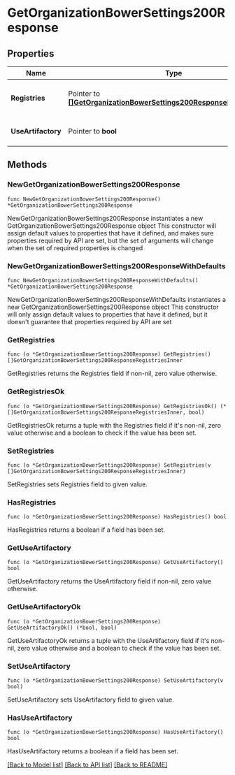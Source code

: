 # GetOrganizationBowerSettings200Response

## Properties

Name | Type | Description | Notes
------------ | ------------- | ------------- | -------------
**Registries** | Pointer to [**[]GetOrganizationBowerSettings200ResponseRegistriesInner**](GetOrganizationBowerSettings200ResponseRegistriesInner.md) | List of configured Bower registries | [optional] 
**UseArtifactory** | Pointer to **bool** | Does this registry use Artifactory? | [optional] 

## Methods

### NewGetOrganizationBowerSettings200Response

`func NewGetOrganizationBowerSettings200Response() *GetOrganizationBowerSettings200Response`

NewGetOrganizationBowerSettings200Response instantiates a new GetOrganizationBowerSettings200Response object
This constructor will assign default values to properties that have it defined,
and makes sure properties required by API are set, but the set of arguments
will change when the set of required properties is changed

### NewGetOrganizationBowerSettings200ResponseWithDefaults

`func NewGetOrganizationBowerSettings200ResponseWithDefaults() *GetOrganizationBowerSettings200Response`

NewGetOrganizationBowerSettings200ResponseWithDefaults instantiates a new GetOrganizationBowerSettings200Response object
This constructor will only assign default values to properties that have it defined,
but it doesn't guarantee that properties required by API are set

### GetRegistries

`func (o *GetOrganizationBowerSettings200Response) GetRegistries() []GetOrganizationBowerSettings200ResponseRegistriesInner`

GetRegistries returns the Registries field if non-nil, zero value otherwise.

### GetRegistriesOk

`func (o *GetOrganizationBowerSettings200Response) GetRegistriesOk() (*[]GetOrganizationBowerSettings200ResponseRegistriesInner, bool)`

GetRegistriesOk returns a tuple with the Registries field if it's non-nil, zero value otherwise
and a boolean to check if the value has been set.

### SetRegistries

`func (o *GetOrganizationBowerSettings200Response) SetRegistries(v []GetOrganizationBowerSettings200ResponseRegistriesInner)`

SetRegistries sets Registries field to given value.

### HasRegistries

`func (o *GetOrganizationBowerSettings200Response) HasRegistries() bool`

HasRegistries returns a boolean if a field has been set.

### GetUseArtifactory

`func (o *GetOrganizationBowerSettings200Response) GetUseArtifactory() bool`

GetUseArtifactory returns the UseArtifactory field if non-nil, zero value otherwise.

### GetUseArtifactoryOk

`func (o *GetOrganizationBowerSettings200Response) GetUseArtifactoryOk() (*bool, bool)`

GetUseArtifactoryOk returns a tuple with the UseArtifactory field if it's non-nil, zero value otherwise
and a boolean to check if the value has been set.

### SetUseArtifactory

`func (o *GetOrganizationBowerSettings200Response) SetUseArtifactory(v bool)`

SetUseArtifactory sets UseArtifactory field to given value.

### HasUseArtifactory

`func (o *GetOrganizationBowerSettings200Response) HasUseArtifactory() bool`

HasUseArtifactory returns a boolean if a field has been set.


[[Back to Model list]](../README.md#documentation-for-models) [[Back to API list]](../README.md#documentation-for-api-endpoints) [[Back to README]](../README.md)



